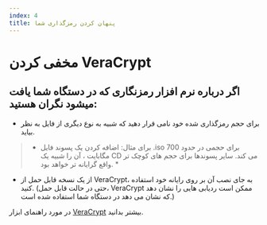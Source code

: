 ```yaml
---
index: 4
title: پنهان کردن رمزگذاری شما
---
```

# مخفی کردن VeraCrypt

## اگر درباره نرم افزار رمزنگاری که در دستگاه شما یافت میشود نگران هستید:

*   برای حجم رمزگذاری شده خود نامی قرار دهید که شبیه به نوع دیگری از فایل به نظر بیاید.

> * برای مثال: اضافه کردن یک پسوند فایل .iso برای حجمی در حدود 700 مگابایت ، آن را شبیه یک CD می کند. سایر پسوندها برای حجم های کوچک تر واقع گرایانه تر خواهد بود. *

*   از یک نسخه قابل حمل از VeraCrypt، به جای نصب آن بر روی رایانه خود استفاده کنید. (حتی در حالت قابل حمل، VeraCrypt ممکن است ردیابی هایی را نشان دهد که نشان می دهد در دستگاه شما استفاده شده است.)

در مورد راهنمای ابزار [VeraCrypt](umbrella://tools/files/s_veracrypt.md) بیشتر بدانید.